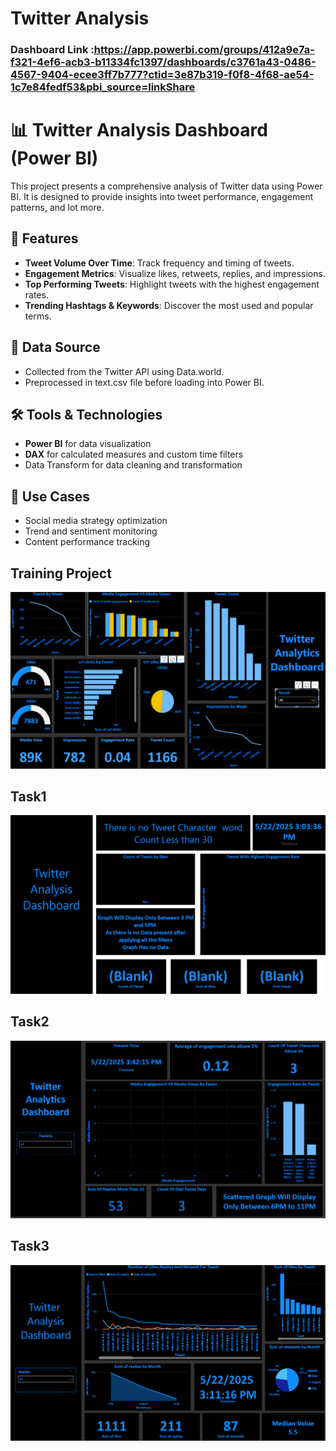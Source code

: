 
# Twitter Analysis

### Dashboard Link :https://app.powerbi.com/groups/412a9e7a-f321-4ef6-acb3-b11334fc1397/dashboards/c3761a43-0486-4567-9404-ecee3ff7b777?ctid=3e87b319-f0f8-4f68-ae54-1c7e84fedf53&pbi_source=linkShare

# 📊 Twitter Analysis Dashboard (Power BI)

This project presents a comprehensive analysis of Twitter data using Power BI. It is designed to provide insights into tweet performance, engagement patterns, and lot more.

## 🚀 Features

- **Tweet Volume Over Time**: Track frequency and timing of tweets.
- **Engagement Metrics**: Visualize likes, retweets, replies, and impressions.
- **Top Performing Tweets**: Highlight tweets with the highest engagement rates.
- **Trending Hashtags & Keywords**: Discover the most used and popular terms.

## 📁 Data Source

- Collected from the Twitter API using Data.world.
- Preprocessed in text.csv file before loading into Power BI.

## 🛠 Tools & Technologies

- **Power BI** for data visualization
- **DAX** for calculated measures and custom time filters
- Data Transform for data cleaning and transformation

## 📌 Use Cases

- Social media strategy optimization
- Trend and sentiment monitoring
- Content performance tracking

 ## Training Project 
![image alt](https://github.com/jeevalaharini/internship.github.io/blob/8ede2dce06cd8265c2a1a5bcd107c92b8f332202/Screenshot%202025-05-22%20153749.png)

## Task1
![image alt](https://github.com/jeevalaharini/internship.github.io/blob/60a965cd5db2aa632e16fa3a99bbfc965b8eaaa2/Screenshot%202025-05-22%20155149.png)

## Task2
![image alt](https://github.com/jeevalaharini/internship.github.io/blob/be8bd524070c869aaf739596aa3a9633f641e146/Screenshot%202025-05-22%20153956.png)

## Task3
![image alt](https://github.com/jeevalaharini/internship.github.io/blob/07639132bd9c5dd9f2abc331e679c99433992ad0/Screenshot%202025-05-22%20153840.png)
